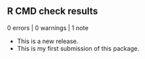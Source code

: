 ## R CMD check results

0 errors | 0 warnings | 1 note

* This is a new release.
* This is my first submission of this package.
